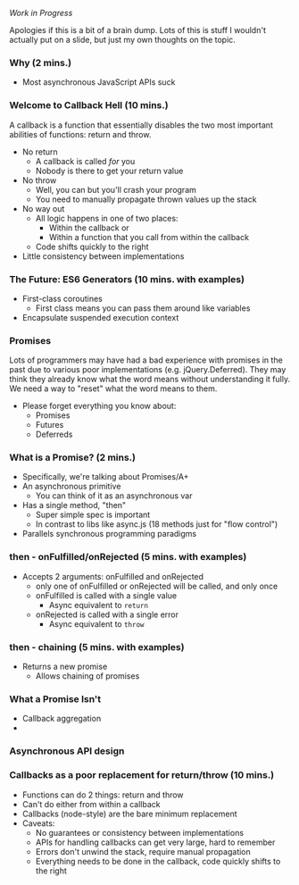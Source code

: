 _Work in Progress_

Apologies if this is a bit of a brain dump. Lots of this is stuff I wouldn't actually put on a slide, but just my own thoughts on the topic.

### Why (2 mins.)

  * Most asynchronous JavaScript APIs suck

### Welcome to Callback Hell (10 mins.)

A callback is a function that essentially disables the two most important abilities of functions: return and throw.

  * No return
    * A callback is called *for* you
    * Nobody is there to get your return value
  * No throw
    * Well, you can but you'll crash your program
    * You need to manually propagate thrown values up the stack
  * No way out
    * All logic happens in one of two places:
      * Within the callback or
      * Within a function that you call from within the callback
    * Code shifts quickly to the right
  * Little consistency between implementations

### The Future: ES6 Generators (10 mins. with examples)

  * First-class coroutines
    * First class means you can pass them around like variables
  * Encapsulate suspended execution context

### Promises

Lots of programmers may have had a bad experience with promises in the past due to various poor implementations (e.g. jQuery.Deferred). They may think they already know what the word means without understanding it fully. We need a way to "reset" what the word means to them.

  * Please forget everything you know about:
    * Promises
    * Futures
    * Deferreds

### What is a Promise? (2 mins.)

  * Specifically, we're talking about Promises/A+
  * An asynchronous primitive
    * You can think of it as an asynchronous var
  * Has a single method, "then"
    * Super simple spec is important
    * In contrast to libs like async.js (18 methods just for "flow control")
  * Parallels synchronous programming paradigms

### then - onFulfilled/onRejected (5 mins. with examples)

  * Accepts 2 arguments: onFulfilled and onRejected
    * only one of onFulfilled or onRejected will be called, and only once
    * onFulfilled is called with a single value
      * Async equivalent to `return`
    * onRejected is called with a single error
      * Async equivalent to `throw`

### then - chaining (5 mins. with examples)

  * Returns a new promise
    * Allows chaining of promises

### What a Promise Isn't

  * Callback aggregation
  * 

### Asynchronous API design

### Callbacks as a poor replacement for return/throw (10 mins.)

  * Functions can do 2 things: return and throw
  * Can't do either from within a callback
  * Callbacks (node-style) are the bare minimum replacement
  * Caveats:
    * No guarantees or consistency between implementations
    * APIs for handling callbacks can get very large, hard to remember
    * Errors don't unwind the stack, require manual propagation
    * Everything needs to be done in the callback, code quickly shifts to the right

### 

  
